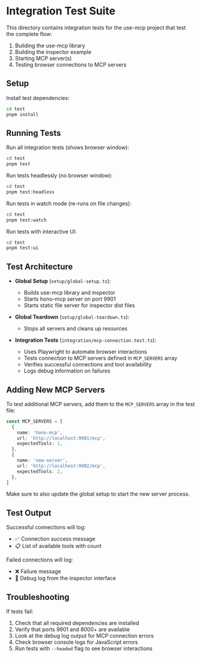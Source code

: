 # Integration Test Suite

This directory contains integration tests for the use-mcp project that test the complete flow:

1. Building the use-mcp library
2. Building the inspector example 
3. Starting MCP server(s)
4. Testing browser connections to MCP servers

## Setup

Install test dependencies:

```bash
cd test
pnpm install
```

## Running Tests

Run all integration tests (shows browser window):

```bash
cd test
pnpm test
```

Run tests headlessly (no browser window):

```bash
cd test
pnpm test:headless
```

Run tests in watch mode (re-runs on file changes):

```bash
cd test
pnpm test:watch
```

Run tests with interactive UI:

```bash
cd test  
pnpm test:ui
```

## Test Architecture

- **Global Setup** (`setup/global-setup.ts`): 
  - Builds use-mcp library and inspector
  - Starts hono-mcp server on port 9901
  - Starts static file server for inspector dist files
  
- **Global Teardown** (`setup/global-teardown.ts`):
  - Stops all servers and cleans up resources

- **Integration Tests** (`integration/mcp-connection.test.ts`):
  - Uses Playwright to automate browser interactions
  - Tests connection to MCP servers defined in `MCP_SERVERS` array
  - Verifies successful connections and tool availability
  - Logs debug information on failures

## Adding New MCP Servers

To test additional MCP servers, add them to the `MCP_SERVERS` array in the test file:

```typescript
const MCP_SERVERS = [
  {
    name: 'hono-mcp',
    url: 'http://localhost:9901/mcp',
    expectedTools: 1,
  },
  {
    name: 'new-server',
    url: 'http://localhost:9902/mcp',
    expectedTools: 2,
  },
]
```

Make sure to also update the global setup to start the new server process.

## Test Output

Successful connections will log:
- ✅ Connection success message
- 📋 List of available tools with count

Failed connections will log:
- ❌ Failure message  
- 🐛 Debug log from the inspector interface

## Troubleshooting

If tests fail:

1. Check that all required dependencies are installed
2. Verify that ports 9901 and 8000+ are available
3. Look at the debug log output for MCP connection errors
4. Check browser console logs for JavaScript errors
5. Run tests with `--headed` flag to see browser interactions
